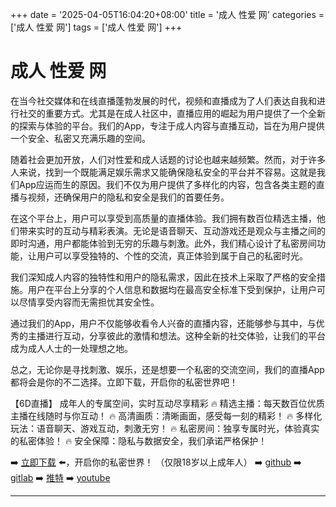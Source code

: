 +++
date = '2025-04-05T16:04:20+08:00'
title = '成人 性爱 网'
categories = ['成人 性爱 网']
tags = ['成人 性爱 网']
+++

# 成人 性爱 网

在当今社交媒体和在线直播蓬勃发展的时代，视频和直播成为了人们表达自我和进行社交的重要方式。尤其是在成人社区中，直播应用的崛起为用户提供了一个全新的探索与体验的平台。我们的App，专注于成人内容与直播互动，旨在为用户提供一个安全、私密又充满乐趣的空间。

随着社会更加开放，人们对性爱和成人话题的讨论也越来越频繁。然而，对于许多人来说，找到一个既能满足娱乐需求又能确保隐私安全的平台并不容易。这就是我们App应运而生的原因。我们不仅为用户提供了多样化的内容，包含各类主题的直播与视频，还确保用户的隐私和安全是我们的首要任务。

在这个平台上，用户可以享受到高质量的直播体验。我们拥有数百位精选主播，他们带来实时的互动与精彩表演。无论是语音聊天、互动游戏还是观众与主播之间的即时沟通，用户都能体验到无穷的乐趣与刺激。此外，我们精心设计了私密房间功能，让用户可以享受独特的、个性的交流，真正体验到属于自己的私密时光。

我们深知成人内容的独特性和用户的隐私需求，因此在技术上采取了严格的安全措施。用户在平台上分享的个人信息和数据均在最高安全标准下受到保护，让用户可以尽情享受内容而无需担忧其安全性。

通过我们的App，用户不仅能够收看令人兴奋的直播内容，还能够参与其中，与优秀的主播进行互动，分享彼此的激情和想法。这种全新的社交体验，让我们的平台成为成人人士的一处理想之地。

总之，无论你是寻找刺激、娱乐，还是想要一个私密的交流空间，我们的直播App 都将会是你的不二选择。立即下载，开启你的私密世界吧！

【6D直播】
成年人的专属空间，实时互动尽享精彩
🔥 精选主播：每天数百位优质主播在线随时与你互动！
🔥 高清画质：清晰画面，感受每一刻的精彩！
🔥 多样化玩法：语音聊天、游戏互动，刺激无穷！
🔥 私密房间：独享专属时光，体验真实的私密体验！
🔥 安全保障：隐私与数据安全，我们承诺严格保护！

➡️ [立即下载](https://down123.s3.ap-east-1.amazonaws.com/down/down.html?channelCode=blog) ⬅️，开启你的私密世界！ 
（仅限18岁以上成年人） 
➡️ [github](https://aldult-live.github.io/) 
➡️ [gitlab](https://seo-09598d.gitlab.io/) 
➡️ [推特](https://x.com/wegame33) 
➡️ [youtube](https://www.youtube.com/@6Dlive)

---
